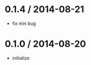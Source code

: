 0.1.4 / 2014-08-21
====================

 * fix min bug
 
0.1.0 / 2014-08-20
====================

 * initialize